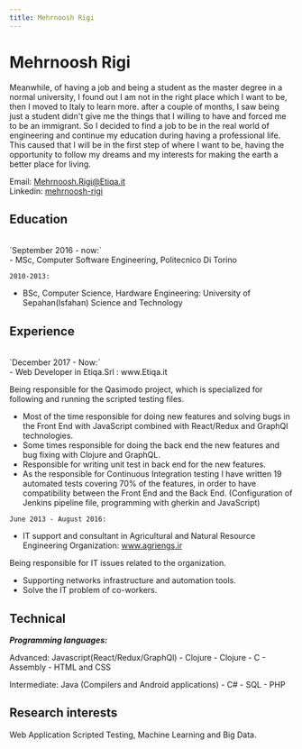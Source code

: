 ```yaml
---
title: Mehrnoosh Rigi
---
```

# Mehrnoosh Rigi
Meanwhile, of having a job and being a student as the master degree in a normal university, I found out I am not in the right place which I want to be, then I moved to Italy to learn more. after a couple of months, I saw being just a student didn't give me the things that I willing to have and forced me to be an immigrant. So I decided to find a job to be in the real world of engineering and continue my education during having a professional life. This caused that I will be in the first step of where I want to be, having the opportunity to follow my dreams and my interests for making the earth a better place for living.

<div id="webaddress">
  Email:
  <a href="mehrnoosh.rigi@etiqa.it">Mehrnoosh.Rigi@Etiqa.it</a>
</div>
<div id="webaddress">
  Linkedin:
  <a href="https://www.linkedin.com/in/mehrnoosh-rigi-a364336a/">mehrnoosh-rigi</a>
</div>

## Education
<br/>
`September 2016 - now:`
<br/>
  - MSc, Computer Software Engineering, Politecnico Di Torino

`2010-2013:`
<br/>
  - BSc, Computer Science, Hardware Engineering: University of Sepahan(Isfahan) Science and Technology


## Experience
<br/>
`December 2017 - Now:`
<br/>
- Web Developer in Etiqa.Srl : www.Etiqa.it

Being responsible for the Qasimodo project, which is specialized for following and running the scripted testing files. 
-   Most of the time responsible for doing new features and solving bugs in the Front End with JavaScript combined with React/Redux and GraphQl technologies.
-   Some times responsible for doing the back end the new features and bug fixing with Clojure and GraphQL.
-   Responsible for writing unit test in back end for the new features.
-   As the responsible for Continuous Integration testing I have written 19 automated tests covering 70% of the features, in order to have compatibility between the Front End and the Back End. (Configuration of Jenkins pipeline file, programming with gherkin and JavaScript)


`June 2013 - August 2016:`
<br/>

- IT support and consultant in Agricultural and Natural Resource Engineering Organization: www.agriengs.ir

Being responsible for IT issues related to the organization.
-   Supporting networks infrastructure and automation tools.
-   Solve the IT problem of co-workers.

## Technical


___Programming languages:___

  Advanced:
     Javascript(React/Redux/GraphQl)
    - Clojure
    - Clojure
    - C
    - Assembly
    - HTML and CSS
    
  Intermediate:
       Java (Compilers and Android applications)
      - C#
      - SQL
      - PHP

## Research interests

Web Application Scripted Testing, Machine Learning and Big Data.



